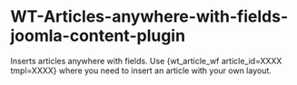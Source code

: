 # WT-Articles-anywhere-with-fields-joomla-content-plugin
Inserts articles anywhere with fields. Use {wt_article_wf article_id=XXXX tmpl=XXXX} where you need to insert an article with your own layout.
